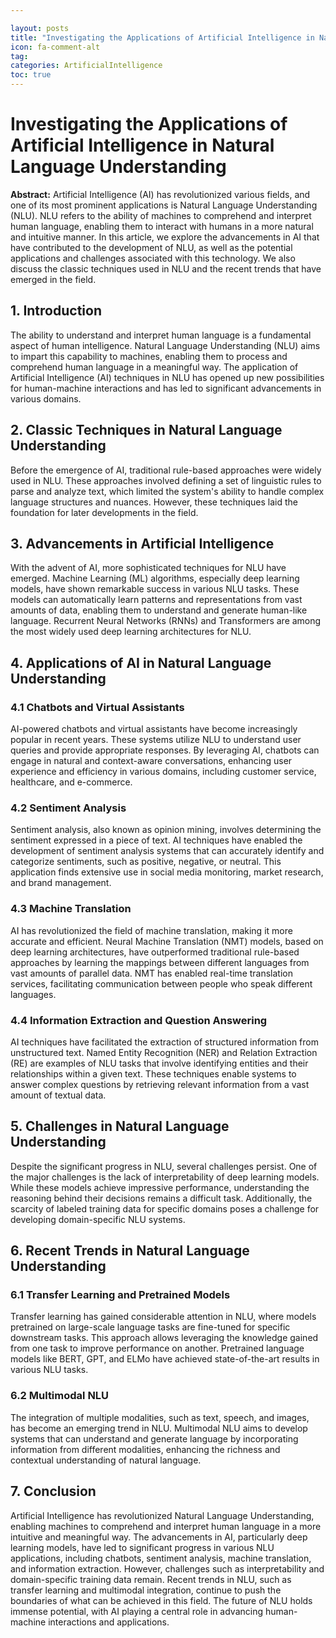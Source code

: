 ```yaml
---

layout: posts
title: "Investigating the Applications of Artificial Intelligence in Natural Language Understanding"
icon: fa-comment-alt
tag:      
categories: ArtificialIntelligence
toc: true
---
```




# Investigating the Applications of Artificial Intelligence in Natural Language Understanding

**Abstract:**
Artificial Intelligence (AI) has revolutionized various fields, and one of its most prominent applications is Natural Language Understanding (NLU). NLU refers to the ability of machines to comprehend and interpret human language, enabling them to interact with humans in a more natural and intuitive manner. In this article, we explore the advancements in AI that have contributed to the development of NLU, as well as the potential applications and challenges associated with this technology. We also discuss the classic techniques used in NLU and the recent trends that have emerged in the field.

## 1. Introduction
The ability to understand and interpret human language is a fundamental aspect of human intelligence. Natural Language Understanding (NLU) aims to impart this capability to machines, enabling them to process and comprehend human language in a meaningful way. The application of Artificial Intelligence (AI) techniques in NLU has opened up new possibilities for human-machine interactions and has led to significant advancements in various domains.

## 2. Classic Techniques in Natural Language Understanding
Before the emergence of AI, traditional rule-based approaches were widely used in NLU. These approaches involved defining a set of linguistic rules to parse and analyze text, which limited the system's ability to handle complex language structures and nuances. However, these techniques laid the foundation for later developments in the field.

## 3. Advancements in Artificial Intelligence
With the advent of AI, more sophisticated techniques for NLU have emerged. Machine Learning (ML) algorithms, especially deep learning models, have shown remarkable success in various NLU tasks. These models can automatically learn patterns and representations from vast amounts of data, enabling them to understand and generate human-like language. Recurrent Neural Networks (RNNs) and Transformers are among the most widely used deep learning architectures for NLU.

## 4. Applications of AI in Natural Language Understanding
### 4.1 Chatbots and Virtual Assistants
AI-powered chatbots and virtual assistants have become increasingly popular in recent years. These systems utilize NLU to understand user queries and provide appropriate responses. By leveraging AI, chatbots can engage in natural and context-aware conversations, enhancing user experience and efficiency in various domains, including customer service, healthcare, and e-commerce.

### 4.2 Sentiment Analysis
Sentiment analysis, also known as opinion mining, involves determining the sentiment expressed in a piece of text. AI techniques have enabled the development of sentiment analysis systems that can accurately identify and categorize sentiments, such as positive, negative, or neutral. This application finds extensive use in social media monitoring, market research, and brand management.

### 4.3 Machine Translation
AI has revolutionized the field of machine translation, making it more accurate and efficient. Neural Machine Translation (NMT) models, based on deep learning architectures, have outperformed traditional rule-based approaches by learning the mappings between different languages from vast amounts of parallel data. NMT has enabled real-time translation services, facilitating communication between people who speak different languages.

### 4.4 Information Extraction and Question Answering
AI techniques have facilitated the extraction of structured information from unstructured text. Named Entity Recognition (NER) and Relation Extraction (RE) are examples of NLU tasks that involve identifying entities and their relationships within a given text. These techniques enable systems to answer complex questions by retrieving relevant information from a vast amount of textual data.

## 5. Challenges in Natural Language Understanding
Despite the significant progress in NLU, several challenges persist. One of the major challenges is the lack of interpretability of deep learning models. While these models achieve impressive performance, understanding the reasoning behind their decisions remains a difficult task. Additionally, the scarcity of labeled training data for specific domains poses a challenge for developing domain-specific NLU systems.

## 6. Recent Trends in Natural Language Understanding
### 6.1 Transfer Learning and Pretrained Models
Transfer learning has gained considerable attention in NLU, where models pretrained on large-scale language tasks are fine-tuned for specific downstream tasks. This approach allows leveraging the knowledge gained from one task to improve performance on another. Pretrained language models like BERT, GPT, and ELMo have achieved state-of-the-art results in various NLU tasks.

### 6.2 Multimodal NLU
The integration of multiple modalities, such as text, speech, and images, has become an emerging trend in NLU. Multimodal NLU aims to develop systems that can understand and generate language by incorporating information from different modalities, enhancing the richness and contextual understanding of natural language.

## 7. Conclusion
Artificial Intelligence has revolutionized Natural Language Understanding, enabling machines to comprehend and interpret human language in a more intuitive and meaningful way. The advancements in AI, particularly deep learning models, have led to significant progress in various NLU applications, including chatbots, sentiment analysis, machine translation, and information extraction. However, challenges such as interpretability and domain-specific training data remain. Recent trends in NLU, such as transfer learning and multimodal integration, continue to push the boundaries of what can be achieved in this field. The future of NLU holds immense potential, with AI playing a central role in advancing human-machine interactions and applications.